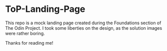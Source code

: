 # ToP-Landing-Page

This repo is a mock landing page created during the Foundations section of The Odin Project. I took some liberties on the design, as the solution images were rather boring.

Thanks for reading me!
